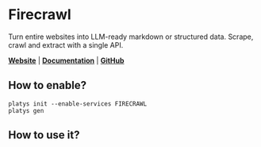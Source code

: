 # Firecrawl

Turn entire websites into LLM-ready markdown or structured data. Scrape, crawl and extract with a single API. 

**[Website](https://firecrawl.dev/)** | **[Documentation](https://docs.firecrawl.dev/introduction)** | **[GitHub](https://github.com/mendableai/firecrawl)**

## How to enable?

```
platys init --enable-services FIRECRAWL
platys gen
```

## How to use it?

